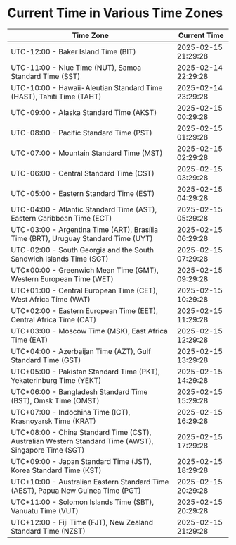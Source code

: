 # Current Time in Various Time Zones

| Time Zone | Current Time |
|-----------|--------------|
| UTC-12:00 - Baker Island Time (BIT) | 2025-02-15 21:29:28 |
| UTC-11:00 - Niue Time (NUT), Samoa Standard Time (SST) | 2025-02-14 22:29:28 |
| UTC-10:00 - Hawaii-Aleutian Standard Time (HAST), Tahiti Time (TAHT) | 2025-02-14 23:29:28 |
| UTC-09:00 - Alaska Standard Time (AKST) | 2025-02-15 00:29:28 |
| UTC-08:00 - Pacific Standard Time (PST) | 2025-02-15 01:29:28 |
| UTC-07:00 - Mountain Standard Time (MST) | 2025-02-15 02:29:28 |
| UTC-06:00 - Central Standard Time (CST) | 2025-02-15 03:29:28 |
| UTC-05:00 - Eastern Standard Time (EST) | 2025-02-15 04:29:28 |
| UTC-04:00 - Atlantic Standard Time (AST), Eastern Caribbean Time (ECT) | 2025-02-15 05:29:28 |
| UTC-03:00 - Argentina Time (ART), Brasília Time (BRT), Uruguay Standard Time (UYT) | 2025-02-15 06:29:28 |
| UTC-02:00 - South Georgia and the South Sandwich Islands Time (SGT) | 2025-02-15 07:29:28 |
| UTC±00:00 - Greenwich Mean Time (GMT), Western European Time (WET) | 2025-02-15 09:29:28 |
| UTC+01:00 - Central European Time (CET), West Africa Time (WAT) | 2025-02-15 10:29:28 |
| UTC+02:00 - Eastern European Time (EET), Central Africa Time (CAT) | 2025-02-15 11:29:28 |
| UTC+03:00 - Moscow Time (MSK), East Africa Time (EAT) | 2025-02-15 12:29:28 |
| UTC+04:00 - Azerbaijan Time (AZT), Gulf Standard Time (GST) | 2025-02-15 13:29:28 |
| UTC+05:00 - Pakistan Standard Time (PKT), Yekaterinburg Time (YEKT) | 2025-02-15 14:29:28 |
| UTC+06:00 - Bangladesh Standard Time (BST), Omsk Time (OMST) | 2025-02-15 15:29:28 |
| UTC+07:00 - Indochina Time (ICT), Krasnoyarsk Time (KRAT) | 2025-02-15 16:29:28 |
| UTC+08:00 - China Standard Time (CST), Australian Western Standard Time (AWST), Singapore Time (SGT) | 2025-02-15 17:29:28 |
| UTC+09:00 - Japan Standard Time (JST), Korea Standard Time (KST) | 2025-02-15 18:29:28 |
| UTC+10:00 - Australian Eastern Standard Time (AEST), Papua New Guinea Time (PGT) | 2025-02-15 20:29:28 |
| UTC+11:00 - Solomon Islands Time (SBT), Vanuatu Time (VUT) | 2025-02-15 20:29:28 |
| UTC+12:00 - Fiji Time (FJT), New Zealand Standard Time (NZST) | 2025-02-15 21:29:28 |
